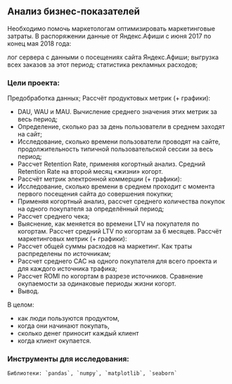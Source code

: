 ## Анализ бизнес-показателей

Необходимо помочь маркетологам оптимизировать маркетинговые затраты. В распоряжении данные от Яндекс.Афиши с июня 2017 по конец мая 2018 года:

лог сервера с данными о посещениях сайта Яндекс.Афиши;
выгрузка всех заказов за этот период;
статистика рекламных расходов;

### Цели проекта:

Предобработка данных;
Рассчёт продуктовых метрик (+ графики):
- DAU, WAU и MAU. Вычисление среднего значения этих метрик за весь период;
- Определение, сколько раз за день пользователи в среднем заходят на сайт;
- Исследование, сколько времени пользователи проводят на сайте, продолжительность типичной пользовательской сессии за весь период;
- Рассчет Retention Rate, применяя когортный анализ. Средний Retention Rate на второй месяц «жизни» когорт.
- Рассчёт метрик электронной коммерции (+ графики):
- Исследование, сколько времени в среднем проходит с момента первого посещения сайта до совершения покупки;
- Применяя когортный анализ, рассчет среднего количества покупок на одного покупателя за определённый период;
- Рассчет среднего чека;
- Выяснение, как меняется во времени LTV на покупателя по когортам. Рассчет средний LTV по когортам за 6 месяцев.
Рассчёт маркетинговых метрик (+ графики):
- Рассчет общей суммы расходов на маркетинг. Как траты распределены по источникам;
- Рассчет среднего CAC на одного покупателя для всего проекта и для каждого источника трафика;
- Рассчет ROMI по когортам в разрезе источников. Сравнение окупаемости за одинаковые периоды жизни когорт.
- Вывод.

В целом:
- как люди пользуются продуктом,
- когда они начинают покупать,
- сколько денег приносит каждый клиент
- когда клиент окупается.

### Инструменты для исследования:


```python
Библиотеки: `pandas`, `numpy`, `matplotlib`, `seaborn`
```
